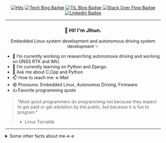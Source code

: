 <div align=center>
  
[![Hits](https://hits.seeyoufarm.com/api/count/incr/badge.svg?url=https%3A%2F%2Fgithub.com%2FJihunDev)](https://hits.seeyoufarm.com)
[![Tech Blog Badge](http://img.shields.io/badge/-Tech%20blog-black?style=flat-square&logo=github&link=https://jihundev.github.io/)](https://jihundev.github.io/)
[![TIL Blog Badge](http://img.shields.io/badge/-TIL%20blog-00C7B7?style=flat-square&logo=netlify&logoColor=white&link=https://jihun2til.netlify.app/#/)](https://jihun2til.netlify.app/#/)
[![Stack Over Flow Badge](http://img.shields.io/badge/-StackOverFlow-FE7A16?style=flat-square&logo=stackoverflow&logoColor=white&link=https://stackoverflow.com/users/5311181/jihun-kim?tab=profile)](https://stackoverflow.com/users/5311181/jihun-kim?tab=profile)
[![Linkedin Badge](https://img.shields.io/badge/-LinkedIn-blue?style=flat-square&logo=Linkedin&logoColor=white&link=https://www.linkedin.com/in/jihun-kim/)](https://www.linkedin.com/in/jihun-kim/) 
</div>

---
<h3 align="center">👋 Hi! I'm Jihun.</h3>
<p align="center">Embedded Linux system development and autonomous driving system development ✨</p>

- 🔭 I’m currently working on researching autonomous driving and working on GNSS RTK and IMU.
- 🌱 I’m currently learning on Python and Django.
- 💬 Ask me about C,Cpp and Python
- 📫 How to reach me: e-Mail
- 😄 Pronouns: Embedded Linux, Autonomus Driving, Firmware
- 👍 Favorite programming quote
> "Most good programmers do programming not because they expect to get paid or get adulation by the public, but because it is fun to program."
> - Linus Torvalds
---
<details>
  <summary>Some other facts about me-e-e</summary>
  <br>
  
  
  <div align=center>

  ![Anurag's github stats](https://github-readme-stats.vercel.app/api?username=JihunDev&show_icons=true)
  </div>

---
<h3>My skills include</h3>

  
  - Language
  
    <img src="https://simpleicons.org/icons/c.svg" width="40">
    <img src="https://simpleicons.org/icons/cplusplus.svg" width="40">
    <img src="https://simpleicons.org/icons/python.svg" width="40">
    <img src="https://simpleicons.org/icons/javascript.svg" width="40">
    <img src="https://simpleicons.org/icons/html5.svg" width="40">
    <img src="https://simpleicons.org/icons/css3.svg" width="40">
    
  - Framework
  
    <img src="https://simpleicons.org/icons/django.svg" width="40">
    <img src="https://simpleicons.org/icons/tailwindcss.svg" width="40">
    
  - Databases
  
    <img src="https://simpleicons.org/icons/mysql.svg" width="40">
    <img src="https://simpleicons.org/icons/mariadb.svg" width="40">

  - Cloud Servers
  
    <img src="https://simpleicons.org/icons/amazonaws.svg" width="40">
  
  - Tools
  
    <img src="https://simpleicons.org/icons/git.svg" width="40">
    <img src="https://simpleicons.org/icons/cmake.svg" width="40">
    <img src="https://simpleicons.org/icons/docker.svg" width="40">
    <img src="https://simpleicons.org/icons/vim.svg" width="40">
    <img src="https://simpleicons.org/icons/visualstudiocode.svg" width="40">
    <img src="https://simpleicons.org/icons/octave.svg" width="40">
    <img src="https://simpleicons.org/icons/postman.svg" width="40">
   
  - OS
  
    <img src="https://simpleicons.org/icons/apple.svg" width="40">
    <img src="https://simpleicons.org/icons/ubuntu.svg" width="40">

- Collaboration tools
  
    <img src="https://simpleicons.org/icons/slack.svg" width="40">
    <img src="https://simpleicons.org/icons/jira.svg" width="40">
    <img src="https://simpleicons.org/icons/confluence.svg" width="40">
    <img src="https://simpleicons.org/icons/github.svg" width="40">
    <img src="https://simpleicons.org/icons/figma.svg" width="40">
    <img src="https://simpleicons.org/icons/notion.svg" width="40">
    
</details>



